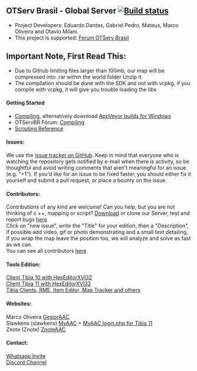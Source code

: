 ## OTServ Brasil - Global Server [![Build status](https://ci.appveyor.com/api/projects/status/599x38f3a0luessl?svg=true)](https://ci.appveyor.com/project/opentibiabr/otservbr-global "Download builds for Windows")

* Project Developers: Eduardo Dantas, Gabriel Pedro, Mateus, Marco Oliveira and Otavio Milani.
* This project is supported: [Forum OTServ Brasil](https://forums.otserv.com.br/)

## Important Note, First Read This:
* Due to Github limiting files larger than 100mb, our map will be compressed into .rar within the world folder
Unzip it
* The compilation should be done with the SDK and not with vcpkg, if you compile with vcpkg, it will give you trouble loading the libs

#### Getting Started

* [Compiling](https://github.com/otland/forgottenserver/wiki/Compiling), alternatively download [AppVeyor builds for Windows](https://ci.appveyor.com/project/opentibiabr/otservbr-global)
* OTServBR Fórum: [Compiling](https://forums.otserv.com.br/index.php?/forums/topic/167896-windowsvc2017-compilando-sources-otservbr-global/)
* [Scripting Reference](https://github.com/otland/forgottenserver/wiki/Script-Interface)

#### Issues:

We use the [issue tracker on GitHub](https://github.com/opentibiabr/OTServBR-Global/issues). Keep in mind that everyone who is watching the repository gets notified by e-mail when there is activity, so be thoughtful and avoid writing comments that aren't meaningful for an issue (e.g. "+1"). If you'd like for an issue to be fixed faster, you should either fix it yourself and submit a pull request, or place a bounty on the issue.

#### Contributors:
Contributions of any kind are welcome! Can you help, but you are not thinking of c ++, mapping or script? [Download](https://github.com/opentibiabr/OTServBR-Global/archive/master.zip) or clone our Server, test and report bugs [here](https://github.com/opentibiabr/OTServBR-Global/issues)<br>
Click on "new issue", write the "Title" for your edition, then a "Description", if possible add video, gif or photo demonstrating and a small text detailing, if you wrap the map leave the position too, we will analyze and solve as fast as we can.<br>
You can see all contributors [here](https://github.com/opentibiabr/OTServBR-Global/graphs/contributors)<br>

#### Tools Edition:
[Client Tibia 10 with HexEditorXVI32](https://forums.otserv.com.br/index.php?/forums/topic/167554-tibia-10-custom-client-desative-a-msg-de-atualiza%C3%A7%C3%A3o-mc-seu-ip/)<br>
[Client Tibia 11 with HexEditorXVI32](https://forums.otserv.com.br/index.php?/forums/topic/167611-cliente-tibia-11-com-hexeditorxvi32/)<br>
[Tibia Clients, RME, Item Editor, Map Tracker and others](https://github.com/opentibiabr/tools/)<br>

#### Websites:
Marco Oliveira [GesiorAAC](https://github.com/marcomoa/gesior-aac/archive/master.zip)<br>
Slawkens (slawkens) [MyAAC](https://github.com/slawkens/myaac/archive/master.zip) + [MyAAC login.php for Tibia 11](https://forums.otserv.com.br/index.php?/forums/topic/168673-otservbr-globalmyaac-loginphp-para-tibia-11/)<br>
Znote (Znote) [ZnoteAAC](https://github.com/Znote/ZnoteAAC/archive/master.zip)<br>

#### Contact:
[Whatsapp Invite](https://chat.whatsapp.com/FWca9zJxOnXHlcxyjfwXaQ)<br>
[Discord Channel](https://discord.gg/3NxYnyV)<br>
